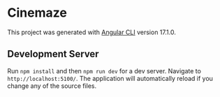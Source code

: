 # Cinemaze

This project was generated with [Angular CLI](https://github.com/angular/angular-cli) version 17.1.0.

## Development Server

Run `npm install` and then `npm run dev` for a dev server. Navigate to `http://localhost:5100/`. The application will automatically reload if you change any of the source files.
